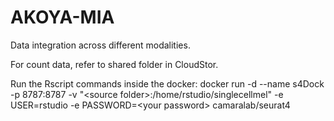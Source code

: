 # AKOYA-MIA
Data integration across different modalities.

For count data, refer to shared folder in CloudStor.

Run the Rscript commands inside the docker:  docker run -d --name s4Dock -p 8787:8787 -v "\<source folder\>:/home/rstudio/singlecellmel" -e USER=rstudio -e PASSWORD=\<your password\> camaralab/seurat4
